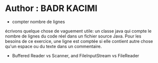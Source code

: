 

# Author : BADR KACIMI

* compter nombre de lignes

écrivons quelque chose de vaguement utile: un classe java qui compte le nombre de lignes du code réel dans un fichier source Java. Pour les besoins de ce exercice, une ligne est comptée si elle contient autre chose qu'un espace ou du texte dans un commentaire.

* Buffered Reader vs Scanner, and FileInputStream vs FileReader
